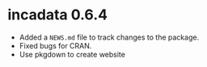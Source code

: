 # incadata 0.6.4

* Added a `NEWS.md` file to track changes to the package.
* Fixed bugs for CRAN.
* Use pkgdown to create website



